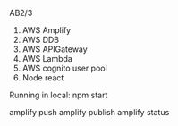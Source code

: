 AB2/3

1. AWS Amplify
2. AWS DDB
3. AWS APIGateway
4. AWS Lambda
5. AWS cognito user pool
6. Node react

Running in local: npm start

amplify push
amplify publish
amplify status
